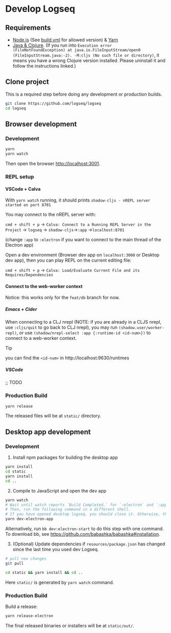 # Develop Logseq
## Requirements

- [Node.js](https://nodejs.org/en/download/) (See [build.yml](https://github.com/logseq/logseq/blob/master/.github/workflows/build.yml) for allowed version)  & [Yarn](https://classic.yarnpkg.com/en/docs/install/)
- [Java & Clojure](https://clojure.org/guides/getting_started). (If you run into `Execution error (FileNotFoundException) at java.io.FileInputStream/open0 (FileInputStream.java:-2). -M:cljs (No such file or directory)`, it means you have a wrong Clojure version installed. Please uninstall it and follow the instructions linked.)

## Clone project

This is a required step before doing any development or production builds.

```bash
git clone https://github.com/logseq/logseq
cd logseq
```

## Browser development

### Development

```bash
yarn
yarn watch
```

Then open the browser <http://localhost:3001>.

### REPL setup

#### VSCode + Calva
With ```yarn watch``` running, it should prints ``shadow-cljs - nREPL server started on port 8701``

You may connect to the nREPL server with:

``cmd + shift + p`` -> ``Calva: Connect to a Running REPL Server in the Project`` -> ``logseq`` -> ``shadow-cljs``->``:app`` ->``localhost:8701``

(change ``:app`` to ``:electron`` if you want to connect to the main thread of the Electron app)

Open a dev environment (Browser dev app on ``localhost:3000`` or Desktop dev app), then you can play REPL on the current editing file:

``cmd + shift + p`` -> ``Calva: Load/Evaluate Current File and its Requires/Dependencies``

#### Connect to the web-worker context
Notice: this works only for the `feat/db` branch for now.

##### Emacs + Cider
When connecting to a CLJ nrepl (NOTE: if you are already in a CLJS nrepl, use `:cljs/quit` to go back to CLJ nrepl),
you may run `(shadow.user/worker-repl)`, or  use `(shadow/nrepl-select :app {:runtime-id <id-num>})` to connect to a web-worker context.

> [!TIP]
> you can find the `<id-num>` in http://localhost:9630/runtimes

##### VSCode
;; TODO

### Production Build

```bash
yarn release
```

The released files will be at `static/` directory.

## Desktop app development

### Development

1. Install npm packages for building the desktop app

``` bash
yarn install
cd static
yarn install
cd ..
```

2. Compile to JavaScript and open the dev app

```bash
yarn watch
# Wait until watch reports `Build Completed.` for `:electron` and `:app`.
# Then, run the following command in a different shell.
# If you have opened desktop logseq, you should close it. Otherwise, this command will fail.
yarn dev-electron-app
```

Alternatively, run `bb dev:electron-start` to do this step with one command. To
download bb, see https://github.com/babashka/babashka#installation.

3. (Optional) Update dependencies if `resources/package.json` has changed since
the last time you used dev Logseq.

```bash
# pull new changes
git pull

cd static && yarn install && cd ..
```

Here `static/` is generated by `yarn watch` command.

### Production Build

Build a release:

```bash
yarn release-electron
```

The final released binaries or installers will be at `static/out/`.
